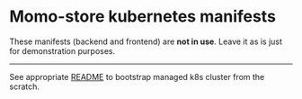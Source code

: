 # Momo-store kubernetes manifests

These manifests (backend and frontend) are **not in use**. Leave it as is just for demonstration purposes.

---

See appropriate [README](https://gitlab.praktikum-services.ru/std-009-060/momo-infra/-/blob/master/Kubernetes/init/README.md)  to bootstrap managed k8s cluster from the scratch.